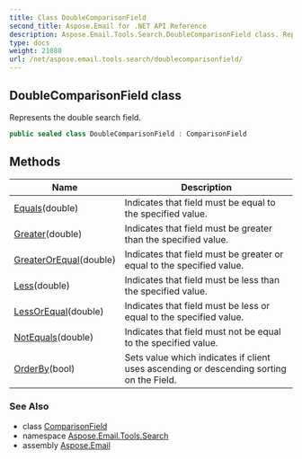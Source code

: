 ```yaml
---
title: Class DoubleComparisonField
second_title: Aspose.Email for .NET API Reference
description: Aspose.Email.Tools.Search.DoubleComparisonField class. Represents the double search field
type: docs
weight: 21080
url: /net/aspose.email.tools.search/doublecomparisonfield/
---
```

## DoubleComparisonField class

Represents the double search field.

```csharp
public sealed class DoubleComparisonField : ComparisonField
```

## Methods

| Name | Description |
| --- | --- |
| [Equals](../../aspose.email.tools.search/doublecomparisonfield/equals/#equals)(double) | Indicates that field must be equal to the specified value. |
| [Greater](../../aspose.email.tools.search/doublecomparisonfield/greater/)(double) | Indicates that field must be greater than the specified value. |
| [GreaterOrEqual](../../aspose.email.tools.search/doublecomparisonfield/greaterorequal/)(double) | Indicates that field must be greater or equal to the specified value. |
| [Less](../../aspose.email.tools.search/doublecomparisonfield/less/)(double) | Indicates that field must be less than the specified value. |
| [LessOrEqual](../../aspose.email.tools.search/doublecomparisonfield/lessorequal/)(double) | Indicates that field must be less or equal to the specified value. |
| [NotEquals](../../aspose.email.tools.search/doublecomparisonfield/notequals/)(double) | Indicates that field must not be equal to the specified value. |
| [OrderBy](../../aspose.email.tools.search/comparisonfield/orderby/)(bool) | Sets value which indicates if client uses ascending or descending sorting on the Field. |

### See Also

* class [ComparisonField](../comparisonfield/)
* namespace [Aspose.Email.Tools.Search](../../aspose.email.tools.search/)
* assembly [Aspose.Email](../../)


